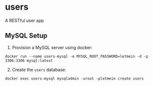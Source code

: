 users
=====

A RESTful user app


MySQL Setup
-----------

1. Provision a MySQL server using docker:

```
docker run --name users-mysql -e MYSQL_ROOT_PASSWORD=letmein -d -p 3306:3306 mysql:latest
```

2. Create the `users` database:

```
docker exec users-mysql mysqladmin -uroot -pletmein create users
```